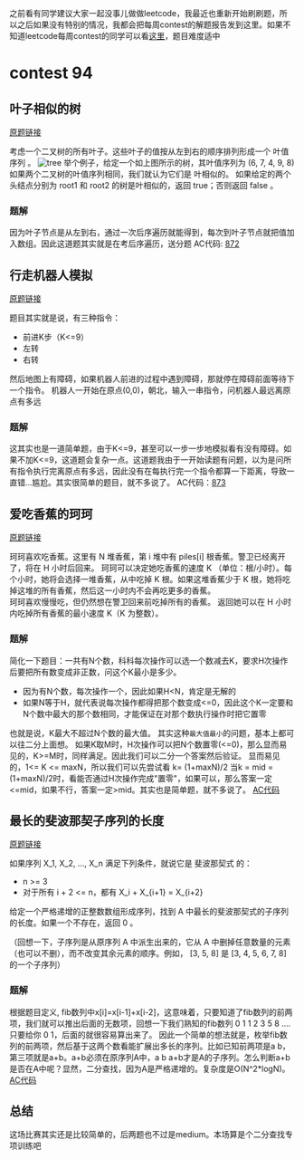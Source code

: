 之前看有同学建议大家一起没事儿做做leetcode，我最近也重新开始刷刷题，所以之后如果没有特别的情况，我都会把每周contest的解题报告发到这里。如果不知道leetcode每周contest的同学可以看[这里](https://leetcode-cn.com/contest/)，题目难度适中

# contest 94

## 叶子相似的树
[原题链接](https://leetcode-cn.com/contest/weekly-contest-94/problems/leaf-similar-trees/)

考虑一个二叉树的所有叶子。这些叶子的值按从左到右的顺序排列形成一个 叶值序列 。
![tree](https://s3-lc-upload.s3.amazonaws.com/uploads/2018/07/16/tree.png)
举个例子，给定一个如上图所示的树，其叶值序列为 (6, 7, 4, 9, 8)
如果两个二叉树的叶值序列相同，我们就认为它们是 叶相似的。
如果给定的两个头结点分别为 root1 和 root2 的树是叶相似的，返回 true；否则返回 false 。

### 题解
因为叶子节点是从左到右，通过一次后序遍历就能得到，每次到叶子节点就把值加入数组。因此这道题其实就是在考后序遍历，送分题
AC代码: [872](https://github.com/caibirdme/leetforfun/blob/master/leetcode/leet_872/source.go)

## 行走机器人模拟
[原题链接](https://leetcode-cn.com/contest/weekly-contest-94/problems/walking-robot-simulation/)

题目其实就是说，有三种指令：
* 前进K步（K<=9）
* 左转
* 右转

然后地图上有障碍，如果机器人前进的过程中遇到障碍，那就停在障碍前面等待下一个指令。
机器人一开始在原点(0,0)，朝北，输入一串指令，问机器人最远离原点有多远

### 题解
这其实也是一道简单题，由于K<=9，甚至可以一步一步地模拟看有没有障碍。如果不加K<=9，这道题会复杂一点。这道题我由于一开始读题有问题，以为是问所有指令执行完离原点有多远，因此没有在每执行完一个指令都算一下距离，导致一直错…尴尬。其实很简单的题目，就不多说了。
AC代码：[873](https://github.com/caibirdme/leetforfun/blob/master/leetcode/leet_874/source.go)

## 爱吃香蕉的珂珂
[原题链接](https://leetcode-cn.com/contest/weekly-contest-94/problems/koko-eating-bananas/)

珂珂喜欢吃香蕉。这里有 N 堆香蕉，第 i 堆中有 piles[i] 根香蕉。警卫已经离开了，将在 H 小时后回来。
珂珂可以决定她吃香蕉的速度 K （单位：根/小时）。每个小时，她将会选择一堆香蕉，从中吃掉 K 根。如果这堆香蕉少于 K 根，她将吃掉这堆的所有香蕉，然后这一小时内不会再吃更多的香蕉。  
珂珂喜欢慢慢吃，但仍然想在警卫回来前吃掉所有的香蕉。
返回她可以在 H 小时内吃掉所有香蕉的最小速度 K（K 为整数）。

### 题解
简化一下题目：一共有N个数，科科每次操作可以选一个数减去K，要求H次操作后要把所有数变成非正数，问这个K最小是多少。
* 因为有N个数，每次操作一个，因此如果H<N，肯定是无解的
* 如果N等于H，就代表说每次操作都得把那个数变成<=0，因此这个K一定要和N个数中最大的那个数相同，才能保证在对那个数执行操作时把它置零

也就是说，K最大不超过N个数的最大值。
其实这种`最大值最小`的问题，基本上都可以往二分上面想。
如果K取M时，H次操作可以把N个数置零(<=0)，那么显而易见的，K>=M时，同样满足。因此我们可以二分一个答案然后验证。
显而易见的，1<= K <= maxN，所以我们可以先尝试看 k= (1+maxN)/2
当k = mid = (1+maxN)/2时，看能否通过H次操作完成"置零"，如果可以，那么答案一定<=mid，如果不行，答案一定>mid。其实也是简单题，就不多说了。
[AC代码](https://github.com/caibirdme/leetforfun/blob/master/leetcode/leet_875/source.go)

## 最长的斐波那契子序列的长度
[原题链接](https://leetcode-cn.com/contest/weekly-contest-94/problems/length-of-longest-fibonacci-subsequence/)

如果序列 X_1, X_2, ..., X_n 满足下列条件，就说它是 斐波那契式 的：
* n >= 3
* 对于所有 i + 2 <= n，都有 X_i + X_{i+1} = X_{i+2}

给定一个严格递增的正整数数组形成序列，找到 A 中最长的斐波那契式的子序列的长度。如果一个不存在，返回  0 。

（回想一下，子序列是从原序列 A 中派生出来的，它从 A 中删掉任意数量的元素（也可以不删），而不改变其余元素的顺序。例如， [3, 5, 8] 是 [3, 4, 5, 6, 7, 8] 的一个子序列）

### 题解
根据题目定义, fib数列中x[i]=x[i-1]+x[i-2]，这意味着，只要知道了fib数列的前两项，我们就可以推出后面的无数项，回想一下我们熟知的fib数列 0 1 1 2 3 5 8 .... 只要给你 0 1，后面的就很容易算出来了。
因此一个简单的想法就是，枚举fib数列的前两项，然后基于这两个数看能扩展出多长的序列。比如已知前两项是a b，第三项就是a+b。a+b必须在原序列A中，a b a+b才是A的子序列。怎么判断a+b是否在A中呢？显然，二分查找，因为A是严格递增的。复杂度是O(N^2*logN)。
[AC代码](https://github.com/caibirdme/leetforfun/blob/master/leetcode/leet_873/source.go)

## 总结
这场比赛其实还是比较简单的，后两题也不过是medium。本场算是个二分查找专项训练吧


